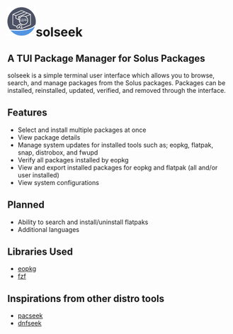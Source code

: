 <img src="/assets/solseek-logo.png" align="left" width="64"/>

# solseek
## A TUI Package Manager for Solus Packages

solseek is a simple terminal user interface which allows you to browse, search, and manage packages from the Solus packages. Packages can be installed, reinstalled, updated, verified, and removed through the interface. 

## Features
  - Select and install multiple packages at once
  - View package details
  - Manage system updates for installed tools such as; eopkg, flatpak, snap, distrobox, and fwupd
  - Verify all packages installed by eopkg
  - View and export installed packages for eopkg and flatpak (all and/or user installed)
  - View system configurations

## Planned
  - Ability to search and install/uninstall flatpaks
  - Additional languages

## Libraries Used
  - [eopkg](https://github.com/getsolus/eopkg)
  - [fzf](https://github.com/junegunn/fzf)

## Inspirations from other distro tools
  - [pacseek](https://github.com/moson-mo/pacseek)
  - [dnfseek](https://github.com/OmarHesham2356/dnfseek)
